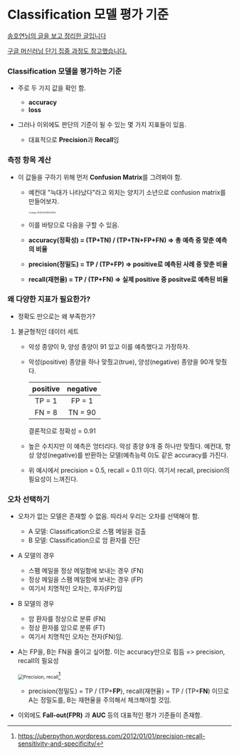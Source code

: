# Classification 모델 평가 기준

[송호연님의 글을 보고 정리한 글입니다](https://brunch.co.kr/@chris-song/54)

[구글 머신러닝 단기 집중 과정도 참고했습니다.](https://developers.google.com/machine-learning/crash-course)



### Classification 모델을 평가하는 기준

* 주로 두 가지 값을 확인 함.
  * **accuracy**
  * **loss**

* 그러나 이외에도 판단의 기준이 될 수 있는 몇 가지 지표들이 있음. 
  * 대표적으로 **Precision**과 **Recall**임



### 측정 항목 계산

* 이 값들을 구하기 위해 먼저 **Confusion Matrix**를 그려봐야 함.

  * 예컨대 "늑대가 나타났다"라고 외치는 양치기 소년으로 confusion matrix를 만들어보자.

    <img src="/Users/seungyoungoh/Library/Application Support/typora-user-images/image-20200324181029206.png" alt="image-20200324181029206" style="zoom:30%;" />

  * 이를 바탕으로 다음을 구할 수 있음.

  * **accuracy(정확성) = (TP+TN) / (TP+TN+FP+FN) => 총 예측 중 맞춘 예측의 비율**

  * **precision(정밀도) = TP / (TP+FP) => positive로 예측된 사례 중 맞춘 비율**

  * **recall(재현율) = TP / (TP+FN) => 실제 positive 중 positve로 예측된 비율**

  

### 왜 다양한 지표가 필요한가?

* 정확도 만으로는 왜 부족한가?

1. 불균형적인 데이터 세트

   * 악성 종양이 9, 양성 종양이 91 있고 이를 예측했다고 가정하자.

   * 악성(positive) 종양을 하나 맞췄고(true), 양성(negative) 종양을 90개 맞췄다.

     | positive | negative |
     | :------: | :------: |
     |  TP = 1  |  FP = 1  |
     |  FN = 8  | TN = 90  |

     결론적으로 정확성 = 0.91

   * 높은 수치지만 이 예측은 엉터리다. 악성 종양 9개 중 하나만 맞췄다. 예컨대, 항상 양성(negative)를 반환하는 모델(예측능력 0)도 같은 accuracy를 가진다.

   * 위 예시에서 precision = 0.5, recall = 0.11 이다. 여기서 recall, precision의 필요성이 느껴진다.



### 오차 선택하기

* 오차가 없는 모델은 존재할 수 없음. 따라서 우리는 오차를 선택해야 함.
  * A 모델: Classification으로 스팸 메일을 검출
  * B 모델: Classification으로 암 환자를 진단

* A 모델의 경우

  * 스팸 메일을 정상 메일함에 보내는 경우 (FN)
  * 정상 메일을 스팸 메일함에 보내는 경우 (FP)
  * 여기서 치명적인 오차는, 후자(FP)임

* B 모델의 경우

  * 암 환자를 정상으로 분류 (FN)
  * 정상 환자를 암으로 분류 (FT)
  * 여기서 치명적인 오차는 전자(FN)임.

* A는 FP을, B는 FN을 줄이고 싶어함. 이는 accuracy만으로 힘듬 => precision, recall의 필요성 

  

  <img src="https://i1.wp.com/i.imgur.com/cJDJU.png" alt="Precision, recall" style="zoom:75%;" />[^1]

  * precision(정밀도) = TP / (TP+**FP**), recall(재현율) = TP / (TP+**FN**) 이므로 A는 정밀도를, B는 재현율을 주의해서 체크해야할 것임.

    

  

* 이외에도 **Fall-out(FPR)** 과 **AUC** 등의 대표적인 평가 기준들이 존재함.

  

[^1]:https://uberpython.wordpress.com/2012/01/01/precision-recall-sensitivity-and-specificity/